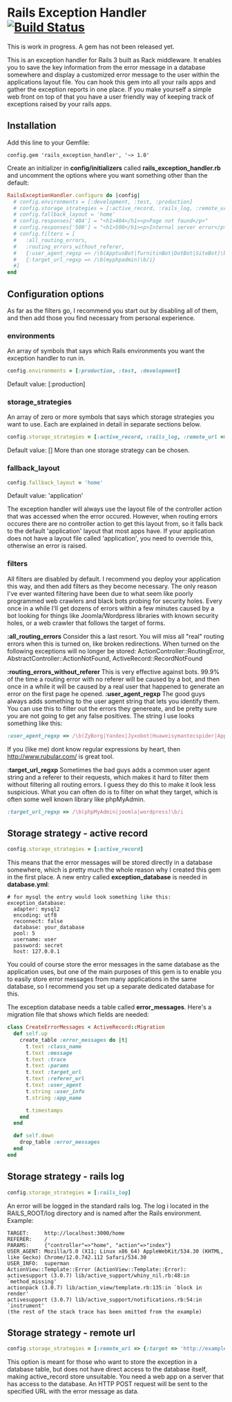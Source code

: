 # Rails Exception Handler [![Build Status](http://travis-ci.org/Sharagoz/rails_execption_handler.png)](http://travis-ci.org/#!/Sharagoz/rails_exception_handler)
This is work in progress. A gem has not been released yet.

This is an exception handler for Rails 3 built as Rack middleware. It enables you to save the key information from the error message in a database somewhere and display a customized error message to the user within the applications layout file. You can hook this gem into all your rails apps and gather the exception reports in one place. If you make yourself a simple web front on top of that you have a user friendly way of keeping track of exceptions raised by your rails apps.

## Installation
Add this line to your Gemfile:

```
config.gem 'rails_exception_handler', '~> 1.0'
```

Create an initializer in **config/initializers** called **rails_exception_handler.rb** and uncomment the options where you want something other than the default:

```ruby
RailsExceptionHandler.configure do |config|
  # config.environments = [:development, :test, :production]                # Defaults to [:production]
  # config.storage_strategies = [:active_record, :rails_log, :remote_url => {:target => 'http://example.com'}] # Defaults to []
  # config.fallback_layout = 'home'                                         # Defaults to 'application'
  # config.responses['404'] = "<h1>404</h1><p>Page not found</p>"
  # config.responses['500'] = "<h1>500</h1><p>Internal server error</p>"
  # config.filters = [                                                      # No filters are  enabled by default
  #   :all_routing_errors,
  #   :routing_errors_without_referer,
  #   {:user_agent_regxp => /\b(ApptusBot|TurnitinBot|DotBot|SiteBot)\b/i},
  #   {:target_url_regxp => /\b(myphpadmin)\b/i}
  #]
end
```

## Configuration options

As far as the filters go, I recommend you start out by disabling all of them, and then add those you find necessary from personal experience.

### environments
An array of symbols that says which Rails environments you want the exception handler to run in.

```ruby
config.environments = [:production, :test, :development]
```

Default value: [:production]

### storage_strategies
An array of zero or more symbols that says which storage strategies you want to use. Each are explained in detail in separate sections below.

```ruby
config.storage_strategies = [:active_record, :rails_log, :remote_url => {:target => 'http://example.com'}]
```

Default value: []
More than one storage strategy can be chosen.


### fallback_layout

```ruby
config.fallback_layout = 'home'
```

Default value: 'application'

The exception handler will always use the layout file of the controller action that was accessed when the error occured. However, when routing errors occures there are no controller action to get this layout from, so it falls back to the default 'application' layout that most apps have. If your application does not have a layout file called 'application', you need to override this, otherwise an error is raised.

### filters

All filters are disabled by default. I recommend you deploy your application this way, and then add filters as they become necessary.
The only reason I've ever wanted filtering have been due to what seem like poorly programmed web crawlers and black bots probing for security holes.
Every once in a while I'll get dozens of errors within a few minutes caused by a bot looking for things like Joomla/Wordpress libraries with known security holes, or a web crawler that follows the target of forms.


**:all_routing_errors**
Consider this a last resort. You will miss all "real" routing errors when this is turned on, like broken redirections.
When turned on the following exceptions will no longer be stored: ActionController::RoutingError, AbstractController::ActionNotFound, ActiveRecord::RecordNotFound

**:routing_errors_without_referer**
This is very effective against bots. 99.9% of the time a routing error with no referer will be caused by a bot, and then once in a while it will be caused by a real user that happened to generate an error on the first page he opened.
**:user_agent_regxp**
The good guys always adds something to the user agent string that lets you identify them. You can use this to filter out the errors they genereate, and be pretty sure you are not going to get any false positives.
The string I use looks something like this:

```ruby
:user_agent_regxp => /\b(ZyBorg|Yandex|Jyxobot|Huaweisymantecspider|ApptusBot|TurnitinBot|DotBot)\b/i
```

If you (like me) dont know regular expressions by heart, then http://www.rubular.com/ is great tool.

**:target_url_regxp**
Sometimes the bad guys adds a common user agent string and a referer to their requests, which makes it hard to filter them without filtering all routing errors. I guess they do this to make it look less suspicious.
What you can often do is to filter on what they target, which is often some well known library like phpMyAdmin.

```ruby
:target_url_regxp => /\b(phpMyAdmin|joomla|wordpress)\b/i
```

## Storage strategy - active record
```ruby
config.storage_strategies = [:active_record]
```
This means that the error messages will be stored directly in a database somewhere, which is pretty much the whole reason why I created this gem in the first place. A new entry called **exception_database** is needed in **database.yml**:

```
# for mysql the entry would look something like this:
exception_database:
  adapter: mysql2
  encoding: utf8
  reconnect: false
  database: your_database
  pool: 5
  username: user
  password: secret
  host: 127.0.0.1
```

You could of course store the error messages in the same database as the application uses, but one of the main purposes of this gem is to enable you to easily store error messages from many applications in the same database, so I recommend you set up a separate dedicated database for this.

The exception database needs a table called **error_messages**. Here's a migration file that shows which fields are needed:

```ruby
class CreateErrorMessages < ActiveRecord::Migration
  def self.up
    create_table :error_messages do |t|
      t.text :class_name
      t.text :message
      t.text :trace
      t.text :params
      t.text :target_url
      t.text :referer_url
      t.text :user_agent
      t.string :user_info
      t.string :app_name

      t.timestamps
    end
  end

  def self.down
    drop_table :error_messages
  end
end
```

## Storage strategy - rails log
```ruby
config.storage_strategies = [:rails_log]
```
An error will be logged in the standard rails log. The log i located in the RAILS_ROOT/log directory and is named after the Rails environment.
Example:

```
TARGET:     http://localhost:3000/home
REFERER:    /
PARAMS:     {"controller"=>"home", "action"=>"index"}
USER_AGENT: Mozilla/5.0 (X11; Linux x86_64) AppleWebKit/534.30 (KHTML, like Gecko) Chrome/12.0.742.112 Safari/534.30
USER_INFO:  superman
ActionView::Template::Error (ActionView::Template::Error):
activesupport (3.0.7) lib/active_support/whiny_nil.rb:48:in `method_missing'
actionpack (3.0.7) lib/action_view/template.rb:135:in `block in render'
activesupport (3.0.7) lib/active_support/notifications.rb:54:in `instrument'
(the rest of the stack trace has been omitted from the example)
```


## Storage strategy - remote url
```ruby
config.storage_strategies = [:remote_url => {:target => 'http://example.com/error_messages'}]
```
This option is meant for those who want to store the exception in a database table, but does not have direct access to the database itself, making active_record store unsuitable. You need a web app on a server that has access to the database. An HTTP POST request will be sent to the specified URL with the error message as data.
